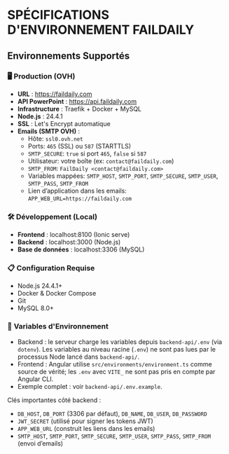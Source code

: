 # SPÉCIFICATIONS D'ENVIRONNEMENT FAILDAILY

## Environnements Supportés

### 🖥️ **Production (OVH)**
- **URL** : https://faildaily.com
- **API PowerPoint** : https://api.faildaily.com
- **Infrastructure** : Traefik + Docker + MySQL
- **Node.js** : 24.4.1
- **SSL** : Let's Encrypt automatique
- **Emails (SMTP OVH)** :
  - Hôte: `ssl0.ovh.net`
  - Ports: `465` (SSL) ou `587` (STARTTLS)
  - `SMTP_SECURE`: `true` si port `465`, `false` si `587`
  - Utilisateur: votre boîte (ex: `contact@faildaily.com`)
  - `SMTP_FROM`: `FailDaily <contact@faildaily.com>`
  - Variables mappées: `SMTP_HOST`, `SMTP_PORT`, `SMTP_SECURE`, `SMTP_USER`, `SMTP_PASS`, `SMTP_FROM`
  - Lien d’application dans les emails: `APP_WEB_URL=https://faildaily.com`

### 🛠️ **Développement (Local)**
- **Frontend** : localhost:8100 (Ionic serve)
- **Backend** : localhost:3000 (Node.js)
- **Base de données** : localhost:3306 (MySQL)

### 📋 **Configuration Requise**
- Node.js 24.4.1+
- Docker & Docker Compose
- Git
- MySQL 8.0+

### 🔧 **Variables d'Environnement**
- Backend : le serveur charge les variables depuis `backend-api/.env` (via `dotenv`). Les variables au niveau racine (`.env`) ne sont pas lues par le processus Node lancé dans `backend-api/`.
- Frontend : Angular utilise `src/environments/environment.ts` comme source de vérité; les `.env` avec `VITE_` ne sont pas pris en compte par Angular CLI.
- Exemple complet : voir `backend-api/.env.example`.

Clés importantes côté backend :
- `DB_HOST`, `DB_PORT` (3306 par défaut), `DB_NAME`, `DB_USER`, `DB_PASSWORD`
- `JWT_SECRET` (utilisé pour signer les tokens JWT)
- `APP_WEB_URL` (construit les liens dans les emails)
- `SMTP_HOST`, `SMTP_PORT`, `SMTP_SECURE`, `SMTP_USER`, `SMTP_PASS`, `SMTP_FROM` (envoi d’emails)

